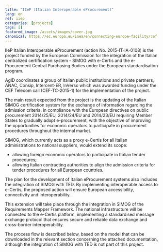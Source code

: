 ```yaml
---
title: "IIeP (Italian Interoperable eProcurement)"
lang: en
ref: iiep
categories: [projects]
tags: []
featured_image: /assets/images/cover.jpg
canonical: https://ec.europa.eu/inea/en/connecting-europe-facility/cef-telecom/2015-it-ia-0108
---
```


IIeP Italian Interoperable eProcurement (action No. 2015-IT-IA-0108) is the project funded by the European Commission for the integration of the Italian centralized certification system - SIMOG with e-Certis and the e-Procurement Central Purchasing Bodies under the European standardisation program.

AgID coordinates a group of Italian public institutions and private partners, ANAC, Consip, Intercent-ER, InVerso which was awarded funding under the CEF Telecom call (CEF-TC-2015-1) for the implementation of the project.

The main result expected from the project is the updating of the Italian SIMOG certification system for the exchange of information regarding the admission criteria, in compliance with the European directives on public procurement 2014/25/EU, 2014/24/EU and 2014/23/EU requiring Member States to gradually adopt e-procurement, with the objective of improving the opportunities for economic operators to participate in procurement procedures throughout the internal market.

SIMOG, which currently acts as a proxy e-Certis for all Italian administrations to national suppliers, would extend its scope:

* allowing foreign economic operators to participate in Italian tender procedures;
* allowing Italian contracting authorities to align the admission criteria for tender procedures for all European countries.

The plan for the development of Italian eProcurement systems also includes the integration of SIMOG with TED. By implementing interoperable access to e-Certis, the proposed action will ensure European accessibility, connectivity and interoperability.

This extension will take place through the integration in SIMOG of the Requirements Mapper Framework. The national infrastructure will be connected to the e-Certis platform, implementing a standardised message exchange protocol that ensures secure and reliable data exchange and cross-border interoperability.

The process flow is described below, based on the model that can be downloaded in the relevant section concerning the attached documentation, although the integration of SIMOG with TED is not part of this project.
